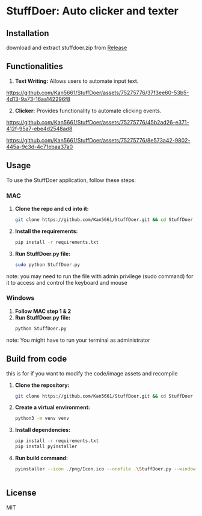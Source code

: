 # StuffDoer: Auto clicker and texter


## Installation 

download and extract stuffdoer.zip from [Release](https://github.com/Kan5661/StuffDoer/releases/tag/windows)


## Functionalities

1. **Text Writing:** Allows users to automate input text.
   

https://github.com/Kan5661/StuffDoer/assets/75275776/37f3ee60-53b5-4d13-9a73-16aa142296f8


2. **Clicker:** Provides functionality to automate clicking events.


https://github.com/Kan5661/StuffDoer/assets/75275776/45b2ad26-e371-412f-95a7-ebe4d2548ad8


https://github.com/Kan5661/StuffDoer/assets/75275776/8e573a42-9802-445a-9c3d-4c71ebaa37a0



## Usage

To use the StuffDoer application, follow these steps:

### MAC
1. **Clone the repo and cd into it:**
   ```bash
   git clone https://github.com/Kan5661/StuffDoer.git && cd StuffDoer
2. **Install the requirements:**
    ```bash
    pip install -r requirements.txt
3. **Run StuffDoer.py file:**
    ```bash
    sudo python StuffDoer.py
note: you may need to run the file with admin privilege (sudo command) for it to access and control the keyboard and mouse

### Windows
1. **Follow MAC step 1 & 2**
2. ****Run StuffDoer.py file:****
   ```bash
   python StuffDoer.py

note: You might have to run your terminal as administrator

## Build from code
this is for if you want to modify the code/image assets and recompile
1. **Clone the repository:**
    ``` bash
    git clone https://github.com/Kan5661/StuffDoer.git && cd StuffDoer
2. **Create a virtual environment:**
   ```bash
   python3 -m venv venv
3. **Install dependencies:**
   ```bash
   pip install -r requirements.txt
   pip install pyinstaller
4. **Run build command:**
   ```bash
   pyinstaller --icon ./png/Icon.ico --onefile .\StuffDoer.py --windowed --noconsole --add-data "png;png"
   
   

## License
MIT
